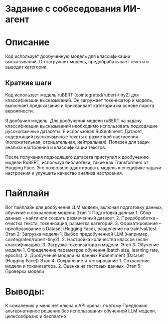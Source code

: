 # Задание с собеседования ИИ-агент

# Описание

Код использует дообученную модель для классификации высказываний. Он загружает модель, предобрабатывает тексты и выводит категории.

## Краткие шаги

Код использует модель ruBERT (cointegrated/rubert-tiny2) для классификации высказываний. Он загружает токенизатор и модель, выполняет предсказания и присваивает категории на основе порога вероятности. 

Я дообучил модель. Для дообучения модели ruBERT на задачу классификации высказываний необходимо использовать подходящие русскоязычные датасеты.
Я использовал RuSentiment: Датасет, содержащий русскоязычные тексты с разметкой настроения (положительная, отрицательная, нейтральная). Полезен для задач анализа настроения и классификации текстов.

После получения подходящего датасета приступил к дообучению модели RuBERT, используя библиотеки, такие как Transformers от Hugging Face. Это позволило адаптировать модель к специфике задачи настроения и улучшить качество анализа настроения.

# Пайплайн

Вот пайплайн для дообучения LLM модели, включая подготовку данных, обучение и сохранение модели:
Этап 1: Подготовка данных
    1. Сбор данных – найти или создать размеченный датасет. 
    2. Предобработка – очистка текста, токенизация, разметка категорий. 
    3. Форматирование – преобразование в Dataset (Hugging Face), разделение на train/val/test. 
Этап 2: Загрузка модели
    1. Выбор предобученной LLM (например, cointegrated/rubert-tiny2). 
    2. Настройка количества классов (если классификация). 
    3. Загрузка токенизатора и модели. 
Этап 3: Обучение модели
    1. Определение параметров обучения (batch size, learning rate, epochs). 
    2. Дообучение модели на данных RuSentiment (Dataset (Hugging Face))
Этап 4: Сохранение и тестирование
    1. Сохранение модели и токенизатора. 
    2. Оценка на тестовых данных.
Этап 5: Проверка модели

# Выводы:
К сожалению у меня нет ключа к API openai, поэтому Предложил альтернативное решение без использования обученной LLM модели,  целесообразно и бесплатно